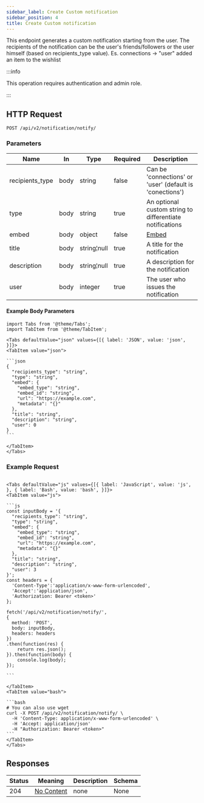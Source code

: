 ```yaml
---
sidebar_label: Create Custom notification
sidebar_position: 4
title: Create Custom notification
---
```


This endpoint generates a custom notification starting from the user.
The recipients of the notification can be the user's friends/followers or the user himself (based on recipients_type value).
Es. connections -> "user" added an item to the wishlist

:::info

This operation requires authentication and admin role.

:::

## HTTP Request

`POST /api/v2/notification/notify/`

### Parameters

|Name|In|Type| Required |Description|
|---|---|---|----------|---|
|recipients_type|body|string| false| Can be 'connections' or 'user' (default is 'conections')   |
|type|body|string| true     |An optional custom string to differentiate notifications |
|embed|body|object| false    |[Embed](../schemas/embed)|
|title|body|string¦null| true     |A title for the notification|
|description|body|string¦null| true     |A description for the notification|
|user|body|integer| true     |The user who issues the notification|

#### Example Body Parameters

````mdx-code-block
import Tabs from '@theme/Tabs';
import TabItem from '@theme/TabItem';

<Tabs defaultValue="json" values={[{ label: 'JSON', value: 'json', }]}>
<TabItem value="json">

```json
{
  "recipients_type": "string",
  "type": "string",
  "embed": {
    "embed_type": "string",
    "embed_id": "string",
    "url": "https://example.com",
    "metadata": "{}"
  },
  "title": "string",
  "description": "string",
  "user": 0
}
```

</TabItem>
</Tabs>
````

### Example Request

````mdx-code-block

<Tabs defaultValue="js" values={[{ label: 'JavaScript', value: 'js', }, { label: 'Bash', value: 'bash', }]}>
<TabItem value="js">

```js
const inputBody = '{
  "recipients_type": "string",
  "type": "string",
  "embed": {
    "embed_type": "string",
    "embed_id": "string",
    "url": "https://example.com",
    "metadata": "{}"
  },
  "title": "string",
  "description": "string",
  "user": 3
}';
const headers = {
  'Content-Type':'application/x-www-form-urlencoded',
  'Accept':'application/json',
  'Authorization: Bearer <token>'
};

fetch('/api/v2/notification/notify/',
{
  method: 'POST',
  body: inputBody,
  headers: headers
})
.then(function(res) {
    return res.json();
}).then(function(body) {
    console.log(body);
});

```

</TabItem>
<TabItem value="bash">

```bash
# You can also use wget
curl -X POST /api/v2/notification/notify/ \
  -H 'Content-Type: application/x-www-form-urlencoded' \
  -H 'Accept: application/json'
  -H "Authorization: Bearer <token>"
```
</TabItem>
</Tabs>
````

## Responses

|Status|Meaning|Description|Schema|
|---|---|---|---|
|204|[No Content](https://tools.ietf.org/html/rfc7231#section-6.3.5)|none|None|






